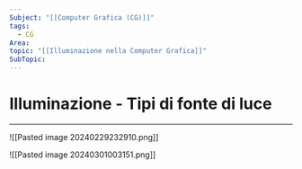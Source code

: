 ```yaml
---
Subject: "[[Computer Grafica (CG)]]"
tags:
  - CG
Area: 
topic: "[[Illuminazione nella Computer Grafica]]"
SubTopic:
---
```


# Illuminazione - Tipi di fonte di luce
---

![[Pasted image 20240229232910.png]]

![[Pasted image 20240301003151.png]]